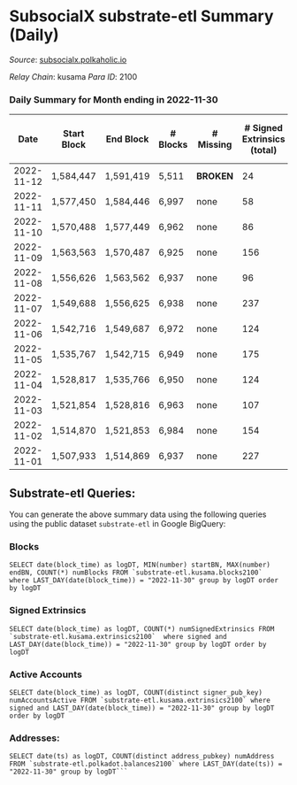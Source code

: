 # SubsocialX substrate-etl Summary (Daily)

_Source_: [subsocialx.polkaholic.io](https://subsocialx.polkaholic.io)

*Relay Chain*: kusama
*Para ID*: 2100



### Daily Summary for Month ending in 2022-11-30


| Date | Start Block | End Block | # Blocks | # Missing | # Signed Extrinsics (total) | # Active Accounts | # Addresses with Balances | # Events | # Transfers | # XCM Transfers In | # XCM Transfers Out |
| ---- | ----------- | --------- | -------- | --------- | --------------------------- | ----------------- | ------------------------- | -------- | ----------- | ------------------ | ------------------- |
| 2022-11-12 | 1,584,447 | 1,591,419 | 5,511 |  **BROKEN**  | 24 | 13 |  | 11,097 |   |   |   |
| 2022-11-11 | 1,577,450 | 1,584,446 | 6,997 | none  | 58 | 24 |  | 14,185 |   |   |   |
| 2022-11-10 | 1,570,488 | 1,577,449 | 6,962 | none  | 86 | 36 |  | 14,208 |   |   |   |
| 2022-11-09 | 1,563,563 | 1,570,487 | 6,925 | none  | 156 | 48 |  | 14,372 | 1  |   |   |
| 2022-11-08 | 1,556,626 | 1,563,562 | 6,937 | none  | 96 | 42 |  | 14,284 |   |   |   |
| 2022-11-07 | 1,549,688 | 1,556,625 | 6,938 | none  | 237 | 61 |  | 14,725 |   |   |   |
| 2022-11-06 | 1,542,716 | 1,549,687 | 6,972 | none  | 124 | 54 |  | 14,456 |   |   |   |
| 2022-11-05 | 1,535,767 | 1,542,715 | 6,949 | none  | 175 | 63 |  | 14,566 |   |   |   |
| 2022-11-04 | 1,528,817 | 1,535,766 | 6,950 | none  | 124 | 53 |  | 14,259 |   |   |   |
| 2022-11-03 | 1,521,854 | 1,528,816 | 6,963 | none  | 107 | 48 |  | 14,255 |   |   |   |
| 2022-11-02 | 1,514,870 | 1,521,853 | 6,984 | none  | 154 | 58 |  | 14,419 |   |   |   |
| 2022-11-01 | 1,507,933 | 1,514,869 | 6,937 | none  | 227 | 83 |  | 14,532 |   |   |   |

## Substrate-etl Queries:
You can generate the above summary data using the following queries using the public dataset `substrate-etl` in Google BigQuery:


### Blocks
```
SELECT date(block_time) as logDT, MIN(number) startBN, MAX(number) endBN, COUNT(*) numBlocks FROM `substrate-etl.kusama.blocks2100`  where LAST_DAY(date(block_time)) = "2022-11-30" group by logDT order by logDT
```


### Signed Extrinsics
```
SELECT date(block_time) as logDT, COUNT(*) numSignedExtrinsics FROM `substrate-etl.kusama.extrinsics2100`  where signed and LAST_DAY(date(block_time)) = "2022-11-30" group by logDT order by logDT
```


### Active Accounts
```
SELECT date(block_time) as logDT, COUNT(distinct signer_pub_key) numAccountsActive FROM `substrate-etl.kusama.extrinsics2100` where signed and LAST_DAY(date(block_time)) = "2022-11-30" group by logDT order by logDT
```


### Addresses:
```
SELECT date(ts) as logDT, COUNT(distinct address_pubkey) numAddress FROM `substrate-etl.polkadot.balances2100` where LAST_DAY(date(ts)) = "2022-11-30" group by logDT```

